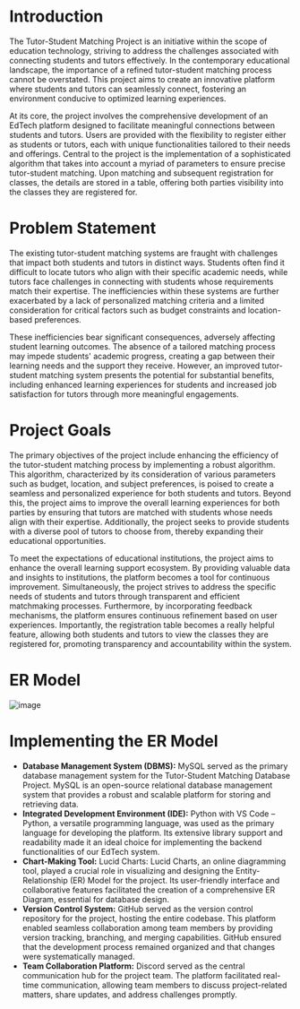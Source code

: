 # Introduction
The Tutor-Student Matching Project is an initiative within the scope of education technology, striving to address the challenges associated with connecting students and tutors effectively. In the contemporary educational landscape, the importance of a refined tutor-student matching process cannot be overstated. This project aims to create an innovative platform where students and tutors can seamlessly connect, fostering an environment conducive to optimized learning experiences.

At its core, the project involves the comprehensive development of an EdTech platform designed to facilitate meaningful connections between students and tutors. Users are provided with the flexibility to register either as students or tutors, each with unique functionalities tailored to their needs and offerings. Central to the project is the implementation of a sophisticated algorithm that takes into account a myriad of parameters to ensure precise tutor-student matching. Upon matching and subsequent registration for classes, the details are stored in a table, offering both parties visibility into the classes they are registered for.

# Problem Statement
The existing tutor-student matching systems are fraught with challenges that impact both students and tutors in distinct ways. Students often find it difficult to locate tutors who align with their specific academic needs, while tutors face challenges in connecting with students whose requirements match their expertise. The inefficiencies within these systems are further exacerbated by a lack of personalized matching criteria and a limited consideration for critical factors such as budget constraints and location-based preferences.

These inefficiencies bear significant consequences, adversely affecting student learning outcomes. The absence of a tailored matching process may impede students' academic progress, creating a gap between their learning needs and the support they receive. However, an improved tutor-student matching system presents the potential for substantial benefits, including enhanced learning experiences for students and increased job satisfaction for tutors through more meaningful engagements.

# Project Goals
The primary objectives of the project include enhancing the efficiency of the tutor-student matching process by implementing a robust algorithm. This algorithm, characterized by its consideration of various parameters such as budget, location, and subject preferences, is poised to create a seamless and personalized experience for both students and tutors. Beyond this, the project aims to improve the overall learning experiences for both parties by ensuring that tutors are matched with students whose needs align with their expertise. Additionally, the project seeks to provide students with a diverse pool of tutors to choose from, thereby expanding their educational opportunities.

To meet the expectations of educational institutions, the project aims to enhance the overall learning support ecosystem. By providing valuable data and insights to institutions, the platform becomes a tool for continuous improvement. Simultaneously, the project strives to address the specific needs of students and tutors through transparent and efficient matchmaking processes. Furthermore, by incorporating feedback mechanisms, the platform ensures continuous refinement based on user experiences. Importantly, the registration table becomes a really helpful feature, allowing both students and tutors to view the classes they are registered for, promoting transparency and accountability within the system.

# ER Model
![image](https://github.com/vishnurvt/Tutor_Student_Matching/assets/135481873/ba0d9695-0da1-422d-9ed7-6696243b5c4f)

# Implementing the ER Model
- **Database Management System (DBMS):** MySQL served as the primary database management system for the Tutor-Student Matching Database Project. MySQL is an open-source relational database management system that provides a robust and scalable platform for storing and retrieving data.
- **Integrated Development Environment (IDE):** Python with VS Code – Python, a versatile programming language, was used as the primary language for developing the platform. Its extensive library support and readability made it an ideal choice for implementing the backend functionalities of our EdTech system.
- **Chart-Making Tool:** Lucid Charts: Lucid Charts, an online diagramming tool, played a crucial role in visualizing and designing the Entity-Relationship (ER) Model for the project. Its user-friendly interface and collaborative features facilitated the creation of a comprehensive ER Diagram, essential for database design.
- **Version Control System:** GitHub served as the version control repository for the project, hosting the entire codebase. This platform enabled seamless collaboration among team members by providing version tracking, branching, and merging capabilities. GitHub ensured that the development process remained organized and that changes were systematically managed.
- **Team Collaboration Platform:** Discord served as the central communication hub for the project team. The platform facilitated real-time communication, allowing team members to discuss project-related matters, share updates, and address challenges promptly.
